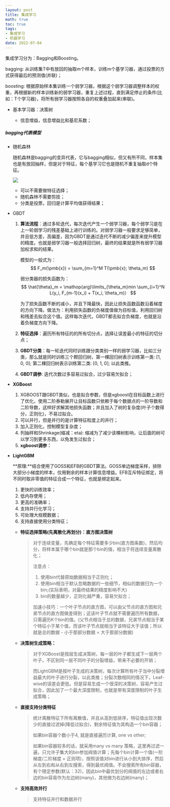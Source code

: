 ```yaml
---
layout: post
title: 集成学习
math: true
toc: true
tags:
- 集成学习
- 机器学习
date: 2022-07-04
---
```

集成学习分为：Bagging和Boosting。

bagging: 从训练集T中有放回的抽取m个样本，训练m个基学习器，通过投票的方式获得最后的预测值(并联)；

boosting: 根据原始样本集训练一个弱学习器，根据这个弱学习器调整样本的权重，再根据新的样本训练新的弱学习器，重复上述过程，直到满足停止的条件(比如：T个学习器)，将所有弱学习器按照各自的权重叠加起来(串联)。

- 基本学习器：决策树

  - 信息增益，信息增益比和基尼系数；


##### bagging代表模型

- 随机森林

  随机森林是bagging的变异代表，它与bagging相似，但又有所不同，样本集也是有放回抽样，但是对于特征，每个基学习它也是随机不重复抽取d个特征。

  ![](C:\Users\HUAWEI\Desktop\image\randomforest.png)

  - 可以不需要做特征选择；
  - 随机森林不需要剪技；
  - 分类是投票，回归是计算平均值获得结果；

- GBDT

  1. **算法流程**：通过多轮迭代，每次迭代产生一个弱学习器，每个弱学习是在上一轮弱学习的残差基础上进行训练的。对弱学习器一般要求足够简单，并且低方差，高偏差，因为GBDT是通过迭代不断的减少偏差来提升模型的精度。也就是弱学习器一般选择回归树，最终的结果就是所有弱学习器加权求和的结果。

     模型的一般式为：  
     $$
     F_m(\pmb{x}) = \sum_{m=1}^M T(\pmb{x}; \theta_m)
     $$
       
     弱分类器的损失函数为：  
     $$
     \hat{\theta}_m = \mathop{arg}\limits_{\theta_m}min \sum_{i=1}^N L(y_i, F_{m-1}(x_i) + 
     T(x_i, \theta_m)）
     $$
        
     为了损失函数不断的减小，并且下降最快，因此让损失函数函数沿着梯度的方向下降。做法为：利用损失函数的负梯度值做为目标值，利用回归树和残差去拟合这个值。这样每次迭代，GBDT都去拟合负梯度，也就是沿着负梯度方向下降。

  2. **特征选择**：遍历所有特征的的所有切分点，选择让误差最小的特征的切分点；

  3. **GBDT分类**：每一轮迭代同时训练跟分类类别一样的弱学习器，比如三分类，那么就是同时训练三个颗回归树，第一棵回归树表示训练第一类: [1, 0, 0]; 第二棵回归树表示训练第二类: [0, 1, 0]; 以此类推。

  4. **GBDT调参**: 迭代次数过多容易过拟合，过少容易欠拟合；

- **XGBoost**

  1. XGBOOST跟GBDT类似，也是拟合参数，但是xgboost在目标函数上进行了优化，使用二阶泰勒展开让目标函数只依赖于每个数据点的一阶导数和二阶导数，这样好求解其他损失函数；并且加入了树的复杂度(叶子个数得分，正则化)，不易过拟合。
  2. 可以并行，但是并行的是计算特征粒度上的并行；
  3. 加入正则化，控制模型复杂度；
  4. 列抽样和Shrinkage(缩减：eta): 缩减为了减少该棵树影响，让后面的树可以学习到更多东西，以免发生过拟合；
  5. **xgboost调参：** 

- **LightGBM**

  **原理:**结合使用了GOSS和EFB的GBDT算法。GOSS单边梯度采样，排除大部分小梯度的样本，仅用剩余的样本计算信息增益。EFB互斥特征绑定，将不同时取非零值的特征合成一个特征，也就是绑定起来。

  1. 更快的训练效率；
  2. 低内存使用；
  3. 更高的准确率；
  4. 支持并行化学习；
  5. 可处理大规模数据；
  6. 支持直接使用分类特征；

  - **特征选择策略(先离散化再划分)：直方图决策树**

    > 对于连续变量，先确定每个特征需要多少bin(直方图条数)，然后均分，将样本属于哪个bin就是那个bin的值，相当于将连续变量离散化；
    >
    > 注意点：
    >
    > 1. 使用bin代替原始数据相当于正则化；
    > 2. 使用bin相当于默认忽略数据的一些细节，相似的数据归为一个bin;(实际表明，对最终结果的精度影响不大)
    > 3. bin的数量越少，正则化越严重，容易欠拟合；
    >
    > 加速小技巧：一个叶子节点的直方图，可以由父节点的直方图和兄弟节点的直方图做差得到；这该叶子节点就不需要遍历所有数据，只需遍历K个bin的值。(父节点相当于总的数据，兄弟节点相当于某个特征小于某个值，而该叶子节点就相当于该特征大于该值；所以就是总的数据 - 小于那部分数据 = 大于那部分数据)

  - **决策树生成策略：**

    > 对于XGBoost是按层生成决策树，每一层的叶子都生成下一层两个叶子，不区别同一层不同叶子的分裂增益，带来不必要的开销；
    >
    > 而LightGBM是按叶子生成的决策树，每次计算所有叶子当中分裂增益最大的叶子进行分裂，以此类推；分裂次数相同的情况下，Leaf-wise的误差会更低。但是容易生成一个很深的决策树，容易产生过拟合，因此加了一个最大深度限制，也就是带有深度限制的叶子生成策略；

  - **直接支持分类特征**

    > 统计离散特征下所有离散值，并且从高到低排序，特征值出现次数少的直接过滤掉(降低过拟合)，剩余特征值为其构造一个bin容器；
    >
    > 如果bin容器个数小于4, 就是直接遍历计算,  one vs other;
    >
    > 如果bin容器较多的话，就采用many vs many 策略，这里再过滤一遍，只允许子集大的bin参加阀值计算；先每个bin计算一个值(一阶梯度/二阶梯度 + 正则项)，按照该值对bin进行从小到大排序，然后从左到右和从右到左搜索，得到最优阀值。不会搜索所有bin容器，有个限定参数(默认：32)，因此bin中最优划分的阀值的左边或者右边的bin容易作为左边树(many)，其他做为右边树(many)；

  - **支持高效并行**

    > 支持特征并行和数据并行

